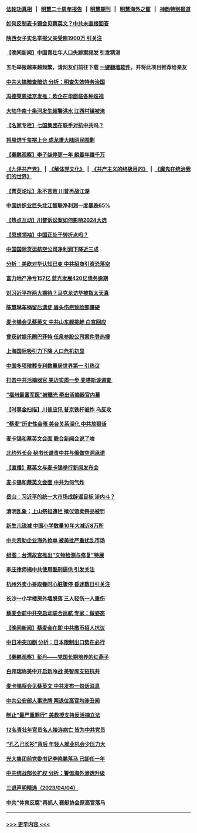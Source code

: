 #### [法轮功真相](https://github.com/gfw-breaker/truth/blob/master/README.md?t=0) &nbsp;&nbsp;|&nbsp;&nbsp; [明慧二十周年报告](https://github.com/gfw-breaker/mh-reports/blob/master/README.md?t=0) &nbsp;&nbsp;|&nbsp;&nbsp;[明慧期刊](https://github.com/gfw-breaker/mh-qikan) &nbsp;&nbsp;|&nbsp;&nbsp; [明慧海外之窗](https://github.com/gfw-breaker/mh-news/blob/master/README.md?t=0) &nbsp;&nbsp;|&nbsp;&nbsp; [神韵特别报道](https://github.com/gfw-breaker/mh-news/blob/master/shenyun.md?t=0)
#### [如何反制麦卡锡会见蔡英文？中共未直接回答](../pages/nsc413/n13966210.md?t=04062143) 
#### [陕西女子实名举报父亲受贿1900万 引关注](../pages/nsc413/n13966184.md?t=04062143) 
#### [【晚间新闻】中国青壮年人口失踪案频发 引发猜测](../pages/nsc413/n13966377.md?t=04062143) 
#### 五毛举报越来越频繁，请网友们前往下载 [一键翻墙软件](https://github.com/gfw-breaker/ssr-accounts)，并将此项目推荐给亲友
#### [中共大搞暗查暗访 分析：明查失效特务治国](../pages/nsc413/n13966132.md?t=04062143) 
#### [冯德莱恩抵京发推：欧企在华面临各种歧视](../pages/nsc413/n13966145.md?t=04062143) 
#### [大陆华南十条河发生超警洪水 江西村镇被淹](../pages/nsc413/n13966107.md?t=04062143) 
#### [【名家专栏】七国集团在联手对抗中共吗？](../pages/nsc413/n13965757.md?t=04062143) 
#### [将易烊千玺摆上台 成龙遭大陆网民围剿](../pages/nsc413/n13965981.md?t=04062143) 
#### [【秦鹏观察】李子柒停更一年 躺着年赚千万](../pages/nsc413/n13965961.md?t=04062143) 
#### [《九评共产党》](https://github.com/begood0513/9ping.md/blob/master/README.md) &nbsp;|&nbsp; [《解体党文化》](../../../../jtdwh.md/blob/master/README.md)  &nbsp;|&nbsp; [《共产主义的终极目的》](../../../../gczydzjmd.md/blob/master/README.md) &nbsp;|&nbsp; [《魔鬼在统治我们的世界》](../../../../mgztzwmdsj.md/blob/master/README.md) 
#### [【菁英论坛】永不言败 川普再战江湖](../pages/nsc413/n13965910.md?t=04062143) 
#### [中国纺织业巨头北江智联净利润一度暴跌65%](../pages/nsc413/n13966018.md?t=04062143) 
#### [【热点互动】川普诉讼案如何影响2024大选](../pages/nsc413/n13965977.md?t=04062143) 
#### [【思想领袖】中国正处于转折点吗？](../pages/nsc413/n13935806.md?t=04062143) 
#### [中国国际货运航空公司净利润下降近三成](../pages/nsc413/n13965996.md?t=04062143) 
#### [分析：美欧对华认知已变 中共招商引资恐落空](../pages/nsc413/n13965949.md?t=04062143) 
#### [富力地产净亏157亿 蓝光发展420亿债务逾期](../pages/nsc413/n13965958.md?t=04062143) 
#### [对习近平存两大期待？马克龙访华被指太天真](../pages/nsc413/n13965840.md?t=04062143) 
#### [陈慧琳车祸留后遗症 眉头伤疤致脸部僵硬](../pages/nsc413/n13965869.md?t=04062143) 
#### [麦卡锡会见蔡英文 中共山东舰挑衅 白宫回应](../pages/nsc413/n13965960.md?t=04062143) 
#### [曾获封娱乐圈巴菲特 任泉参股公司案件登热搜](../pages/nsc413/n13965225.md?t=04062143) 
#### [上海国际吸引力下降 人口危机初显](../pages/nsc413/n13965912.md?t=04062143) 
#### [中国多项殡葬专利数量居世界第一 引热议](../pages/nsc413/n13965909.md?t=04062143) 
#### [打击中共活摘器官 美迈实质一步 麦塔斯谈调查 ](../pages/nsc413/n13965753.md?t=04062143) 
#### [“福州最富军医”被曝光 牵出活摘器官内幕](../pages/nsc413/n13964616.md?t=04062143) 
#### [【时事金扫描】川普应讯 普京铁杆被炸 乌反攻](../pages/nsc413/n13965458.md?t=04062143) 
#### [“蔡麦”历史性会晤 美台关系深化 中共放狠话](../pages/nsc413/n13965641.md?t=04062143) 
#### [麦卡锡和蔡英文会面 联合新闻会说了啥](../pages/nsc413/n13965838.md?t=04062143) 
#### [北约外长会 秘书长谴责中共与俄做空洞承诺](../pages/nsc413/n13965822.md?t=04062143) 
#### [【直播】蔡英文与麦卡锡举行新闻发布会](../pages/nsc413/n13965810.md?t=04062143) 
#### [麦卡锡和蔡英文会面 中共为何气炸](../pages/nsc413/n13965814.md?t=04062143) 
#### [岳山：习近平的统一大市场成辟谣目标 涉内斗？](../pages/nsc413/n13965723.md?t=04062143) 
#### [清明乱象：上山祭祖遭拦 殡仪馆卖祭品被罚](../pages/nsc413/n13965675.md?t=04062143) 
#### [新生儿锐减 中国小学数量10年大减近8万所](../pages/nsc413/n13965673.md?t=04062143) 
#### [中共资助企业海外抢单 被美批严重扰乱市场](../pages/nsc413/n13965668.md?t=04062143) 
#### [组图：台湾故宫推出“文物检测与修复”特展](../pages/nsc413/n13965607.md?t=04062143) 
#### [李庄律师揭中共使用酷刑逼供 引发关注](../pages/nsc413/n13965359.md?t=04062143) 
#### [杭州外卖小哥取餐时心脏骤停 昏迷数日引关注](../pages/nsc413/n13965617.md?t=04062143) 
#### [长沙一小学楼房外墙脱落 三人轻伤一人重伤](../pages/nsc413/n13965648.md?t=04062143) 
#### [蔡麦会前中共突启动联合巡航 专家：做姿态](../pages/nsc413/n13965622.md?t=04062143) 
#### [【晚间新闻】蔡麦会在即 中共撒币招人抗议](../pages/nsc413/n13965637.md?t=04062143) 
#### [中日冲突加剧 分析：日本限制出口势在必行](../pages/nsc413/n13965609.md?t=04062143) 
#### [【秦鹏观察】彭丹——党国长期培养的红燕子](../pages/nsc413/n13965271.md?t=04062143) 
#### [白邦瑞称美中开启新冷战 美智库支招抗共](../pages/nsc413/n13964784.md?t=04062143) 
#### [麦卡锡将会见蔡英文 中共发布一句话消息](../pages/nsc413/n13965564.md?t=04062143) 
#### [中共公安部人事洗牌 两退位高官均涉丑闻](../pages/nsc413/n13965541.md?t=04062143) 
#### [制止“最严重罪行” 美教授支持反活摘立法](../pages/nsc413/n13965248.md?t=04062143) 
#### [12名青壮年官员名人接连病亡 皆为中共党员](../pages/nsc413/n13965236.md?t=04062143) 
#### [“孔乙己长衫”背后 年轻人就业机会少压力大](../pages/nsc413/n13964575.md?t=04062143) 
#### [光大集团前党委书记李晓鹏落马 已卸任一年](../pages/nsc413/n13965381.md?t=04062143) 
#### [中共统战部长扩权 分析：警惕海外渗透升级](../pages/nsc413/n13965227.md?t=04062143) 
#### [三退声明精选（2023/04/04）](../pages/nsc413/n13965384.md?t=04062143) 
#### [中共“体育反腐”再抓人 赛艇协会原高官落马](../pages/nsc413/n13965340.md?t=04062143) 

----
#### [ >>> 更早内容 <<< ](../indexes/nsc413-earlier.md)
